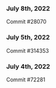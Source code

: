 ### July 8th, 2022

Commit #28070

### July 5th, 2022

Commit #314353


### July 4th, 2022

Commit #72281

